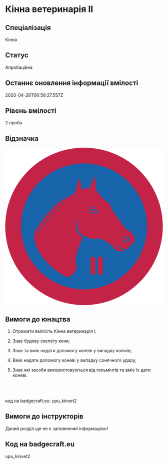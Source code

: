 # Кінна ветеринарія II

## Спеціалізація

Кінна

## Статус

Апробаційна

## Останнє оновлення інформації вмілості

2020-04-28T06:58:27.557Z

## Рівень вмілості

2 проба

## Відзначка

![Відзначка](../images/Kinna_veterynariia_II/__________________2.jpg)

## Вимоги до юнацтва

<ol><li><p>Отримати вмілість Кінна ветеринарія І;</p></li><li><p>Знає будову скелету коня;</p></li><li><p>Знає та вміє надати допомогу коневі у випадку коліків;</p></li><li><p>Вміє надати допомогу коневі у випадку сонячного удару;</p></li><li><p>Знає які засоби використовуються від гельмінтів та вміє їх дати коневі.</p></li></ol><div><span><br><br><br></span>код на badgecraft.eu: upu_kinvet2<br></div>

## Вимоги до інструкторів

Даний розділ ще не є заповнений інформацією!

## Код на badgecraft.eu

upu_kinvet2